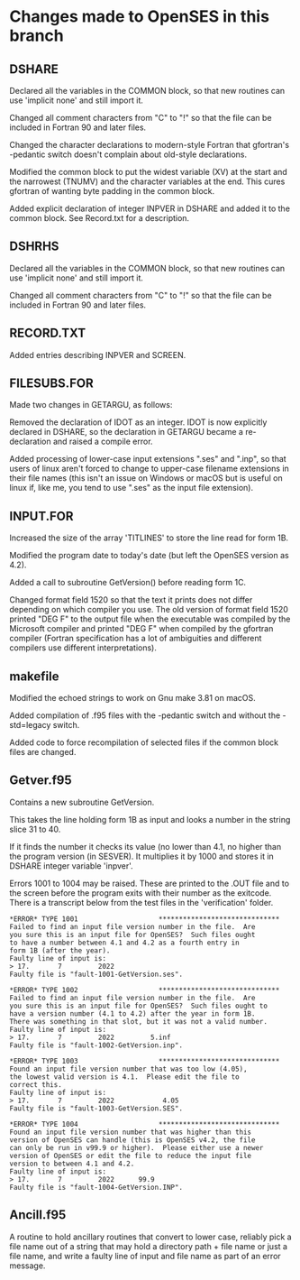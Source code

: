 # Changes made to OpenSES in this branch

DSHARE
------
Declared all the variables in the COMMON block, so that new routines can
use 'implicit none' and still import it.

Changed all comment characters from "C" to "!" so that the file can be
included in Fortran 90 and later files.

Changed the character declarations to modern-style Fortran that gfortran's
-pedantic switch doesn't complain about old-style declarations.

Modified the common block to put the widest variable (XV) at the start
and the narrowest (TNUMV) and the character variables at the end.  This
cures gfortran of wanting byte padding in the common block.

Added explicit declaration of integer INPVER in DSHARE and added it to
the common block.  See Record.txt for a description.


DSHRHS
------
Declared all the variables in the COMMON block, so that new routines can
use 'implicit none' and still import it.

Changed all comment characters from "C" to "!" so that the file can be
included in Fortran 90 and later files.


RECORD.TXT
----------

Added entries describing INPVER and SCREEN.


FILESUBS.FOR
------------
Made two changes in GETARGU, as follows:

Removed the declaration of IDOT as an integer.  IDOT is now explicitly
declared in DSHARE, so the declaration in GETARGU became a re-declaration
and raised a compile error.

Added processing of lower-case input extensions ".ses" and ".inp",
so that users of linux aren't forced to change to upper-case filename
extensions in their file names (this isn't an issue on Windows or
macOS but is useful on linux if, like me, you tend to use ".ses" as
the input file extension).


INPUT.FOR
---------
Increased the size of the array 'TITLINES' to store the line read for
form 1B.

Modified the program date to today's date (but left the OpenSES version
as 4.2).

Added a call to subroutine GetVersion() before reading form 1C.

Changed format field 1520 so that the text it prints does not differ
depending on which compiler you use.  The old version of format field
1520 printed "DEG F" to the output file when the executable was compiled
by the Microsoft compiler and printed "DEG  F" when compiled by the
gfortran compiler (Fortran specification has a lot of ambiguities and
different compilers use different interpretations).

makefile
--------
Modified the echoed strings to work on Gnu make 3.81 on macOS.

Added compilation of .f95 files with the -pedantic switch and without
the -std=legacy switch.

Added code to force recompilation of selected files if the common block
files are changed.


Getver.f95
----------

Contains a new subroutine GetVersion.

This takes the line holding form 1B as input and looks a number in the
string slice 31 to 40.

If it finds the number it checks its value (no lower than 4.1, no
higher than the program version (in SESVER).  It multiplies it by 1000
and stores it in DSHARE integer variable 'inpver'.

Errors 1001 to 1004 may be raised.  These are printed to the .OUT file
and to the screen before the program exits with their number as the
exitcode.  There is a transcript below from the test files in the
'verification' folder.
```
*ERROR* TYPE 1001                    ******************************
Failed to find an input file version number in the file.  Are
you sure this is an input file for OpenSES?  Such files ought
to have a number between 4.1 and 4.2 as a fourth entry in
form 1B (after the year).
Faulty line of input is:
> 17.       7         2022
Faulty file is "fault-1001-GetVersion.ses".

*ERROR* TYPE 1002                    ******************************
Failed to find an input file version number in the file.  Are
you sure this is an input file for OpenSES?  Such files ought to
have a version number (4.1 to 4.2) after the year in form 1B.
There was something in that slot, but it was not a valid number.
Faulty line of input is:
> 17.       7         2022         5.inf
Faulty file is "fault-1002-GetVersion.inp".

*ERROR* TYPE 1003                    ******************************
Found an input file version number that was too low (4.05),
the lowest valid version is 4.1.  Please edit the file to
correct this.
Faulty line of input is:
> 17.       7         2022            4.05
Faulty file is "fault-1003-GetVersion.SES".

*ERROR* TYPE 1004                    ******************************
Found an input file version number that was higher than this
version of OpenSES can handle (this is OpenSES v4.2, the file
can only be run in v99.9 or higher).  Please either use a newer
version of OpenSES or edit the file to reduce the input file
version to between 4.1 and 4.2.
Faulty line of input is:
> 17.       7         2022      99.9
Faulty file is "fault-1004-GetVersion.INP".
```

Ancill.f95
----------

A routine to hold ancillary routines that convert to lower case, reliably
pick a file name out of a string that may hold a directory path + file name
or just a file name, and write a faulty line of input and file name as
part of an error message.


